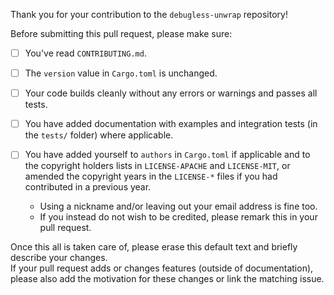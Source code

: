 <!-- markdownlint-disable first-line-heading -->

Thank you for your contribution to the `debugless-unwrap` repository!

Before submitting this pull request, please make sure:

* [ ] You've read `CONTRIBUTING.md`.

* [ ] The `version` value in `Cargo.toml` is unchanged.

* [ ] Your code builds cleanly without any errors or warnings and passes all tests.

* [ ] You have added documentation with examples and integration tests (in the `tests/` folder) where applicable.

* [ ] You have added yourself to `authors` in `Cargo.toml` if applicable and to the copyright holders lists in `LICENSE-APACHE` and `LICENSE-MIT`, or amended the copyright years in the `LICENSE-*` files if you had contributed in a previous year.  
  * Using a nickname and/or leaving out your email address is fine too.
  * If you instead do not wish to be credited, please remark this in your pull request.

Once this all is taken care of, please erase this default text and briefly describe your changes.  
If your pull request adds or changes features (outside of documentation), please also add the motivation for these changes or link the matching issue.

